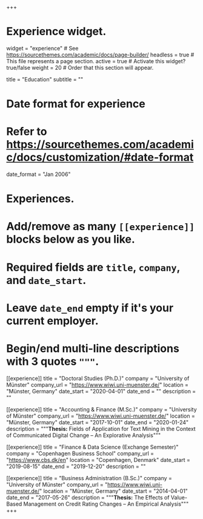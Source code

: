 +++
# Experience widget.
widget = "experience"  # See https://sourcethemes.com/academic/docs/page-builder/
headless = true  # This file represents a page section.
active = true  # Activate this widget? true/false
weight = 20  # Order that this section will appear.

title = "Education"
subtitle = ""

# Date format for experience
#   Refer to https://sourcethemes.com/academic/docs/customization/#date-format
date_format = "Jan 2006"

# Experiences.
#   Add/remove as many `[[experience]]` blocks below as you like.
#   Required fields are `title`, `company`, and `date_start`.
#   Leave `date_end` empty if it's your current employer.
#   Begin/end multi-line descriptions with 3 quotes `"""`.

[[experience]]
  title = "Doctoral Studies (Ph.D.)"
  company = "University of Münster"
  company_url = "https://www.wiwi.uni-muenster.de/"
  location = "Münster, Germany"
  date_start = "2020-04-01"
  date_end = ""
  description = ""

[[experience]]
  title = "Accounting & Finance (M.Sc.)"
  company = "University of Münster"
  company_url = "https://www.wiwi.uni-muenster.de/"
  location = "Münster, Germany"
  date_start = "2017-10-01"
  date_end = "2020-01-24"
  description = """**Thesis:** Fields of Application for Text Mining in the Context of Communicated Digital Change – An Explorative Analysis"""

[[experience]]
  title = "Finance & Data Science (Exchange Semester)"
  company = "Copenhagen Business School"
  company_url = "https://www.cbs.dk/en"
  location = "Copenhagen, Denmark"
  date_start = "2019-08-15"
  date_end = "2019-12-20"
  description = ""

[[experience]]
  title = "Business Administration (B.Sc.)"
  company = "University of Münster"
  company_url = "https://www.wiwi.uni-muenster.de/"
  location = "Münster, Germany"
  date_start = "2014-04-01"
  date_end = "2017-05-26"
  description = """**Thesis:** The Effects of Value-Based Management on Credit Rating Changes – An Empirical Analysis"""
+++